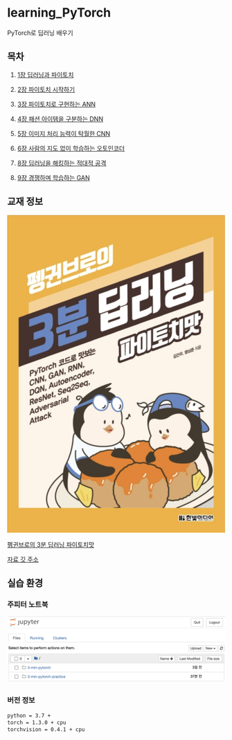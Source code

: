 # learning_PyTorch
PyTorch로 딥러닝 배우기

## 목차
1. [1장 딥러닝과 파이토치](https://github.com/201411108/learning_PyTorch/tree/master/src/01)

2. [2장 파이토치 시작하기](https://github.com/201411108/learning_PyTorch/tree/master/src/02)

3. [3장 파이토치로 구현하는 ANN](https://github.com/201411108/learning_PyTorch/tree/master/src/03)

4. [4장 패션 아이템을 구분하는 DNN](https://github.com/201411108/learning_PyTorch/tree/master/src/04)

5. [5장 이미지 처리 능력이 탁월한 CNN](https://github.com/201411108/learning_PyTorch/tree/master/src/05)

6. [6장 사람의 지도 없이 학습하는 오토인코더](https://github.com/201411108/learning_PyTorch/tree/master/src/06)

7. [8장 딥러닝을 해킹하는 적대적 공격](https://github.com/201411108/learning_PyTorch/tree/master/src/08)

8. [9장 경쟁하며 학습하는 GAN](https://github.com/201411108/learning_PyTorch/tree/master/src/09)

## 교재 정보

![책 모습](./assets/book_cover.png)

[펭귄브로의 3분 딥러닝 파이토치맛](https://book.naver.com/bookdb/book_detail.nhn?bid=15559613)

[자료 깃 주소](https://github.com/keon/3-min-pytorch)

## 실습 환경

### 주피터 노트북
![jupyter notebook](./assets/jupyter_notebook.png)

### 버전 정보
```
python = 3.7 +
torch = 1.3.0 + cpu
torchvision = 0.4.1 + cpu
```
